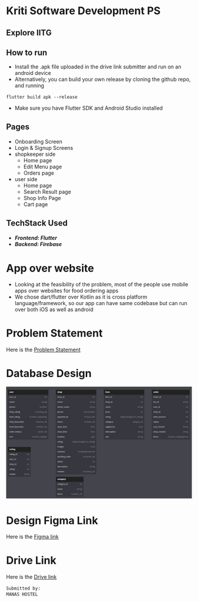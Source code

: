 
# Kriti Software Development PS

## Explore IITG

## How to run
- Install the .apk file uploaded in the drive link submitter and run on an android device
- Alternatively, you can build your own release by cloning the github repo, and running 
```
flutter build apk --release
```
- Make sure you have Flutter SDK and Android Studio installed

## Pages

#### <ul>
- Onboarding Screen
- Login & Signup Screens
- shopkeeper side
  - Home page
  - Edit Menu page
  - Orders page
- user side
  - Home page
  - Search Result page
  - Shop Info Page
  - Cart page
</ul>

## TechStack Used
##### <ul><li>Frontend: Flutter</li><li>Backend: Firebase</li></ul>

# App over website
- Looking at the feasibility of the problem, most of the people use mobile apps over websites for food ordering apps
- We chose dart/flutter over Kotlin as it is cross platform language/framework, so our app can have same codebase but can run over both iOS as well as android

# Problem Statement
Here is the [Problem Statement](https://drive.google.com/file/d/16wdqckUTX7sdWBdRMXl4wTQ4Va3z_PqZ/view?usp=sharing)

# Database Design
![alt text](./campus_catalogue/assets/database_schema.jpeg)

# Design Figma Link
Here is the [Figma link](https://www.figma.com/file/o0DM8QUvXXjSW8mszgayDA/Kriti-YO-Manas!?node-id=0%3A1&t=VngK01yZM4kRlAaY-1)

# Drive Link
Here is the [Drive link](https://drive.google.com/drive/folders/13RyhSZ6pYDM1VEJlHYRkSBidqHLEkXYB?usp=share_link)
```
Submitted by:
MANAS HOSTEL
```
